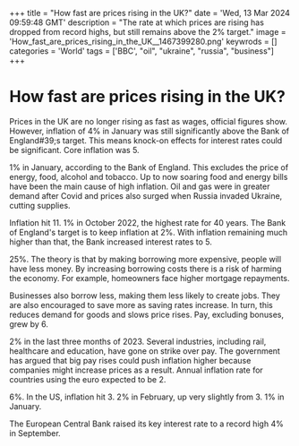 +++
title = "How fast are prices rising in the UK?"
date = 'Wed, 13 Mar 2024 09:59:48 GMT'
description = "The rate at which prices are rising has dropped from record highs, but still remains above the 2% target."
image = 'How_fast_are_prices_rising_in_the_UK__1467399280.png'
keywrods =  []
categories = 'World'
tags = ['BBC', "oil", "ukraine", "russia", "business"]
+++

# How fast are prices rising in the UK?

Prices in the UK are no longer rising as fast as wages, official figures show.
However, inflation of 4% in January was still significantly above the Bank of England<bb>#39;s target.
This means knock-on effects for interest rates could be significant.
Core inflation was 5.

1% in January, according to the Bank of England.
This excludes the price of energy, food, alcohol and tobacco.
Up to now soaring food and energy bills have been the main cause of high inflation.
Oil and gas were in greater demand after Covid and prices also surged when Russia invaded Ukraine, cutting supplies.

Inflation hit 11.
1% in October 2022, the highest rate for 40 years.
The Bank of England's target is to keep inflation at 2%.
With inflation remaining much higher than that, the Bank increased interest rates to 5.

25%.
The theory is that by making borrowing more expensive, people will have less money.
By increasing borrowing costs there is a risk of harming the economy.
For example, homeowners face higher mortgage repayments.

Businesses also borrow less, making them less likely to create jobs.
They are also encouraged to save more as saving rates increase.
In turn, this reduces demand for goods and slows price rises.
Pay, excluding bonuses, grew by 6.

2% in the last three months of 2023.
Several industries, including rail, healthcare and education, have gone on strike over pay.
The government has argued that big pay rises could push inflation higher because companies might increase prices as a result.
Annual inflation rate for countries using the euro expected to be 2.

6%.
In the US, inflation hit 3.
2% in February, up very slightly from 3.
1% in January.

The European Central Bank raised its key interest rate to a record high 4% in September.


